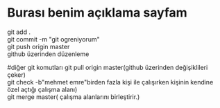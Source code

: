 # Burası benim açıklama sayfam

git add .
<br>
git commit -m "git ogreniyorum"
<br>
git push origin master
<br>
github üzerinden düzenleme

#diğer git komutları
git pull origin master(github üzerinden değişiklileri çeker)
<br>
git check -b"mehmet emre"birden fazla kişi ile çalışırken kişinin kendine özel açtığı çalışma alanı)
<br>
git merge master( çalışma alanlarını birleştirir.)
